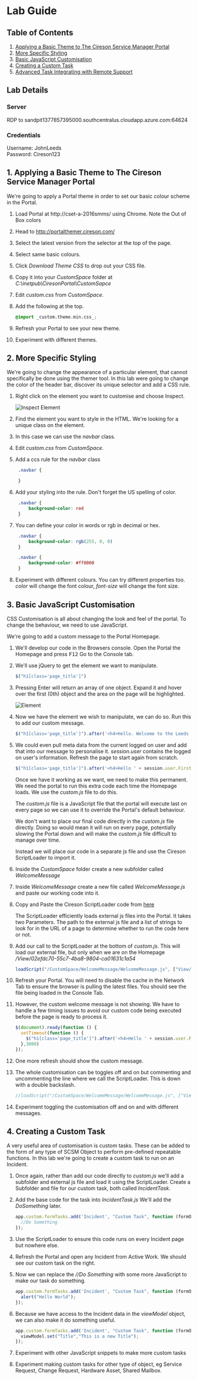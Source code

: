# Lab Guide

## Table of Contents
1. [ Applying a Basic Theme to The Cireson Service Manager Portal ](#themer)
2. [ More Specific Styling ](#css)
3. [ Basic JavaScript Customisation ](#js)
4. [ Creating a Custom Task ](#task)
5. [ Advanced Task Integrating with Remote Support ](#advancedtask)

## Lab Details

### Server
RDP to sandpit1377857395000.southcentralus.cloudapp.azure.com:64624  

### Credentials
Username: JohnLeeds  
Password: Cireson123  

<a name="themer"></a>
## 1. Applying a Basic Theme to The Cireson Service Manager Portal

We're going to apply a Portal theme in order to set our basic colour scheme in the Portal.

1. Load Portal at http://cset-a-2016smms/ using Chrome. Note the Out of Box colors

1. Head to http://portalthemer.cireson.com/
1. Select the latest version from the selector at the top of the page.
1. Select same basic colours.
1. Click _Download Theme CSS_ to drop out your CSS file.
1. Copy it into your _CustomSpace_ folder at _C:\inetpub\CiresonPortal\CustomSapce_
1. Edit _custom.css_ from _CustomSpace_.
1. Add the following at the top.
   ```css
   @import _custom.theme.min.css_;
   ```
1. Refresh your Portal to see your new theme.
1. Experiment with different themes.

<a name="css"></a>
## 2. More Specific Styling

We're going to change the appearance of a particular element, that cannot specifically be done using the themer tool. In this lab were going to change the color of the header bar, discover its unique selector and add a CSS rule.

1. Right click on the element you want to customise and choose Inspect.

   ![Inspect Element][inspect]

1. Find the element you want to style in the HTML. We're looking for a unique class on the element.
1. In this case we can use the _navbar_ class.
1. Edit _custom.css_ from _CustomSpace_.
1. Add a ccs rule for the _navbar_ class
   ```css
    .navbar {

    }
   ```
1. Add your styling into the rule. Don't forget the US spelling of color.
   ```css
    .navbar {
        background-color: red
    }
   ```
1. You can define your color in words or rgb in decimal or hex.
   ```css
    .navbar {
        background-color: rgb(255, 0, 0)
    }
   ```
   ```css
    .navbar {
        background-color: #ff0000
    }
   ```
1. Experiment with different colours. You can try different properties too. _color_ will change the font colour, _font-size_ will change the font size.
<a name="js"></a>
## 3. Basic JavaScript Customisation

CSS Customisation is all about changing the look and feel of the portal. To change the behaviour, we need to use JavaScript.

We're going to add a custom message to the Portal Homepage.

1. We'll develop our code in the Browsers console. Open the Portal the Homepage and press <kbd>F12</kbd> Go to the Console tab.
1. We'll use jQuery to get the element we want to manipulate.
   ```javascript
   $("h1[class='page_title']")
   ```
1. Pressing <kdb>Enter</kbd> will return an array of one object. Expand it and hover over the first (0th) object and the area on the page will be highlighted.

   ![Element][element]
1. Now we have the element we wish to manipulate, we can do so. Run this to add our custom message.
   ```javascript
   $("h1[class='page_title']").after('<h4>Hello. Welcome to the Leeds Event Portal.</h4>');
   ```
1. We could even pull meta data from the current logged on user and add that into our message to personalise it. _session.user_ contains the logged on user's information. Refresh the page to start again from scratch.
   ```javascript
   $("h1[class='page_title']").after('<h4>Hello ' + session.user.FirstName + '. Welcome to the Leeds Event Portal.</h4>');
   ```
    Once we have it working as we want, we need to make this permanent. We need the portal to run this extra code each time the Homepage loads. We use the _custom.js_ file to do this.

    The _custom.js_ file is a JavaScript file that the portal will execute last on every page so we can use it to override the Portal's default behaviour.

    We don't want to place our final code directly in the _custom.js_ file directly. Doing so would mean it will run on every page, potentially slowing the Portal down and will make the _custom.js_ file difficult to manage over time.

    Instead we will place our code in a separate js file and use the Cireson ScriptLoader to import it.

1. Inside the _CustomSpace_ folder create a new subfolder called _WelcomeMessage_
1. Inside _WelcomeMessage_ create a new file called _WelcomeMessage.js_ and paste our working code into it.
1. Copy and Paste the Cireson ScriptLoader code from [here](./raw/master/Snippets/ScriptLoader.js)

   The ScriptLoader efficiently loads external js files into the Portal. It takes two Parameters. The path to the external js file and a list of strings to look for in the URL of a page to determine whether to run the code here or not.

1. Add our call to the ScriptLoader at the bottom of _custom.js_. This will load our external file, but only when we are on the Homepage _/View/02efdc70-55c7-4ba8-9804-ca01631c1a54_
   ```javascript
   loadScript("/CustomSpace/WelcomeMessage/WelcomeMessage.js", ["View/02efdc70-55c7-4ba8-9804-ca01631c1a54"]);
   ```
1. Refresh your Portal. You will need to disable the cache in the Network Tab to ensure the browser is pulling the latest files. You should see the file being loaded in the Console Tab.
1. However, the custom welcome message is not showing. We have to handle a few timing issues to avoid our custom code being executed before the page is ready to process it.
   ```javascript
   $(document).ready(function () {
     setTimeout(function () {
       $("h1[class='page_title']").after('<h4>Hello ' + session.user.FirstName + '. Welcome to the Leeds Event Portal.</h4>');
     },3000)
   });
   ```
1. One more refresh should show the custom message.
1. The whole customisation can be toggles off and on but commenting and uncommenting the line where we call the ScriptLoader. This is down with a double backslash.
   ```javascript
   //loadScript("/CustomSpace/WelcomeMessage/WelcomeMessage.js", ["View/02efdc70-55c7-4ba8-9804-ca01631c1a54"]);
   ```
1. Experiment toggling the customisation off and on and with different messages.
<a name="task"></a>
## 4. Creating a Custom Task

A very useful area of customisation is custom tasks. These can be added to the form of any type of SCSM Object to perform pre-defined repeatable functions. In this lab we're going to create a custom task to run on an Incident.

1. Once again, rather than add our code directly to _custom.js_ we'll add a subfolder and external js file and load it using the ScriptLoader. Create a Subfolder and file for our custom task, both called _IncidentTask_.

1. Add the base code for the task into _IncidentTask.js_ We'll add the _DoSomething_ later.
   ```javascript
   app.custom.formTasks.add('Incident', "Custom Task", function (formObj, viewModel) {
     //Do Something
   });
   ```
1. Use the ScriptLoader to ensure this code runs on every Incident page but nowhere else.
1. Refresh the Portal and open any Incident from Active Work. We should see our custom task on the right.
1. Now we can replace the _//Do Something_ with some more JavaScript to make our task do something.
   ```javascript
   app.custom.formTasks.add('Incident', "Custom Task", function (formObj, viewModel) {
     alert("Hello World");
   });
   ```
1. Because we have access to the Incident data in the _viewModel_ object, we can also make it do something useful.
   ```javascript
   app.custom.formTasks.add('Incident', "Custom Task", function (formObj, viewModel) {
     viewModel.set("Title","This is a new Title");
   });
   ```
1. Experiment with other JavaScript snippets to make more custom tasks
1. Experiment making custom tasks for other type of object, eg Service Request, Change Request, Hardware Asset, Shared Mailbox.




[inspect]: https://github.com/geoffross/Leeds2019/raw/master/Images/Inspect.png "Inspect Element"
[element]: https://github.com/geoffross/Leeds2019/raw/master/Images/Element.png "Element"